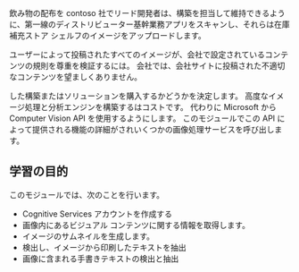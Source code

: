 飲み物の配布を contoso 社でリード開発者は、構築を担当して維持できるように、第一線のディストリビューター基幹業務アプリをスキャンし、それらは在庫補充ストア シェルフのイメージをアップロードします。

ユーザーによって投稿されたすべてのイメージが、会社で設定されているコンテンツの規則を尊重を検証するには。 会社では、会社サイトに投稿された不適切なコンテンツを望ましくありません。 

した構築またはソリューションを購入するかどうかを決定します。 高度なイメージ処理と分析エンジンを構築するはコストです。 代わりに Microsoft から Computer Vision API を使用するようにします。 このモジュールでこの API によって提供される機能の詳細がされいくつかの画像処理サービスを呼び出します。 

## <a name="learning-objectives"></a>学習の目的

このモジュールでは、次のことを行います。

- Cognitive Services アカウントを作成する
- 画像内にあるビジュアル コンテンツに関する情報を取得します。
- イメージのサムネイルを生成します。
- 検出し、イメージから印刷したテキストを抽出
- 画像に含まれる手書きテキストの検出と抽出
